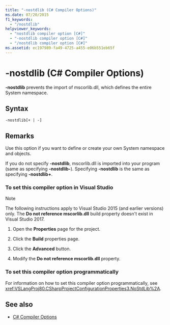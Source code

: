 ```yaml
---
title: "-nostdlib (C# Compiler Options)"
ms.date: 07/20/2015
f1_keywords:
  - "/nostdlib"
helpviewer_keywords:
  - "nostdlib compiler option [C#]"
  - "-nostdlib compiler option [C#]"
  - "/nostdlib compiler option [C#]"
ms.assetid: ec197989-fa49-4725-a455-e06b551eb65f
---
```

# -nostdlib (C# Compiler Options)

**-nostdlib** prevents the import of mscorlib.dll, which defines the entire System namespace.

## Syntax

```console
-nostdlib[+ | -]
```

## Remarks

Use this option if you want to define or create your own System namespace and objects.

If you do not specify **-nostdlib**, mscorlib.dll is imported into your program (same as specifying **-nostdlib-**). Specifying **-nostdlib** is the same as specifying **-nostdlib+**.

### To set this compiler option in Visual Studio

> [!NOTE]
> The following instructions apply to Visual Studio 2015 (and earlier versions) only. The **Do not reference mscorlib.dll** build property doesn't exist in Visual Studio 2017.

1. Open the **Properties** page for the project.

2. Click the **Build** properties page.

3. Click the **Advanced** button.

4. Modify the **Do not reference mscorlib.dll** property.

### To set this compiler option programmatically

For information on how to set this compiler option programmatically, see <xref:VSLangProj80.CSharpProjectConfigurationProperties3.NoStdLib%2A>.

## See also

- [C# Compiler Options](./index.md)
